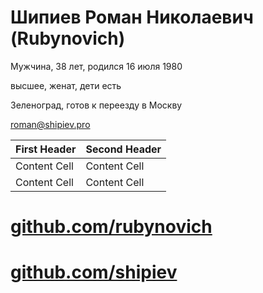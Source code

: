 # Шипиев Роман Николаевич (Rubynovich)

Мужчина, 38 лет, родился 16 июля 1980

высшее, женат, дети есть

Зеленоград, готов к переезду в Москву

[roman@shipiev.pro](roman@shipiev.pro)

First Header  | Second Header
------------- | -------------
Content Cell  | Content Cell
Content Cell  | Content Cell

# [github.com/rubynovich](//github.com/rubynovich)
# [github.com/shipiev](//github.com/shipiev)
